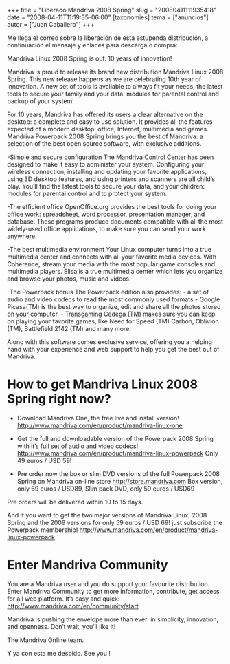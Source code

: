 +++
title = "Liberado Mandriva 2008 Spring"
slug = "20080411111935418"
date = "2008-04-11T11:19:35-06:00"
[taxonomies]
tema = ["anuncios"]
autor = ["Juan Caballero"]
+++

Me llega el correo sobre la liberación de esta estupenda distribución, a
continuación el mensaje y enlaces para descarga o compra:

<!-- more -->
Mandriva Linux 2008 Spring is out: 10 years of innovation!

Mandriva is proud to release its brand new distribution Mandriva Linux
2008 Spring. This new release happens as we are celebrating 10th year of
innovation. A new set of tools is available to always fit your needs,
the latest tools to secure your family and your data: modules for
parental control and backup of your system!

For 10 years, Mandriva has offered its users a clear alternative on the
desktop: a complete and easy to use solution. It provides all the
features expected of a modern desktop: office, Internet, multimedia and
games. Mandriva Powerpack 2008 Spring brings you the best of Mandriva: a
selection of the best open source software, with exclusive additions.

-Simple and secure configuration The Mandriva Control Center has been
designed to make it easy to administer your system. Configuring your
wireless connection, installing and updating your favorite applications,
using 3D desktop features, and using printers and scanners are all
child’s play. You’ll find the latest tools to secure your data, and your
children: modules for parental control and to protect your system.

-The efficient office OpenOffice.org provides the best tools for doing
your office work: spreadsheet, word processor, presentation manager, and
database. These programs produce documents compatible with all the most
widely-used office applications, to make sure you can send your work
anywhere.

-The best multimedia environment Your Linux computer turns into a true
multimedia center and connects with all your favorite media devices.
With Coherence, stream your media with the most popular game consoles
and multimedia players. Elisa is a true multimedia center which lets you
organize and browse your photos, music and videos.

-The Powerpack bonus The Powerpack edition also provides: - a set of
audio and video codecs to read the most commonly used formats - Google
Picasa(TM) is the best way to organize, edit and share all the photos
stored on your computer. - Transgaming Cedega (TM) makes sure you can
keep on playing your favorite games, like Need for Speed (TM) Carbon,
Oblivion (TM), Battlefield 2142 (TM) and many more.

Along with this software comes exclusive service, offering you a helping
hand with your experience and web support to help you get the best out
of Mandriva.

# How to get Mandriva Linux 2008 Spring right now?

-   Download Mandriva One, the free live and install version!
    <a href="http://www.mandriva.com/en/product/mandriva-linux-one">http://www.mandriva.com/en/product/mandriva-linux-one</a>

-   Get the full and downloadable version of the Powerpack 2008 Spring
    with it’s full set of audio and video codecs!
    <a href="http://www.mandriva.com/en/product/mandriva-linux-powerpack">http://www.mandriva.com/en/product/mandriva-linux-powerpack</a>
    Only 49 euros / USD 59!

-   Pre order now the box or slim DVD versions of the full Powerpack
    2008 Spring on Mandriva on-line store
    <a href="http://store.mandriva.com">http://store.mandriva.com</a>
    Box version, only 69 euros / USD89, Slim pack DVD, only 59 euros /
    USD69

Pre orders will be delivered within 10 to 15 days.

And if you want to get the two major versions of Mandriva Linux, 2008
Spring and the 2009 versions for only 59 euros / USD 69! just subscribe
the Powerpack membership!
<a href="http://www.mandriva.com/en/product/mandriva-linux-powerpack">http://www.mandriva.com/en/product/mandriva-linux-powerpack</a>

# Enter Mandriva Community

You are a Mandriva user and you do support your favourite distribution.
Enter Mandriva Community to get more information, contribute, get access
for all web platform. It’s easy and quick:
<a href="http://www.mandriva.com/en/community/start">http://www.mandriva.com/en/community/start</a>

Mandriva is pushing the envelope more than ever: in simplicity,
innovation, and openness. Don’t wait, you’ll like it!

The Mandriva Online team.

Y ya con esta me despido. See you !
